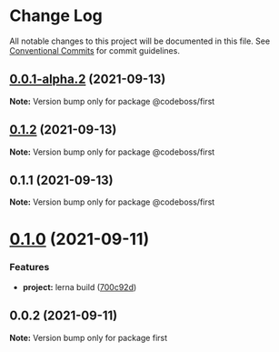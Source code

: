 # Change Log

All notable changes to this project will be documented in this file.
See [Conventional Commits](https://conventionalcommits.org) for commit guidelines.

## [0.0.1-alpha.2](https://github.com/dcagnetta/angular-lerna-library/compare/v0.1.2...v0.0.1-alpha.2) (2021-09-13)

**Note:** Version bump only for package @codeboss/first





## [0.1.2](https://github.com/dcagnetta/angular-lerna-library/compare/v0.1.1...v0.1.2) (2021-09-13)

**Note:** Version bump only for package @codeboss/first





## 0.1.1 (2021-09-13)

**Note:** Version bump only for package @codeboss/first





# [0.1.0](https://github.com/dcagnetta/angular-mono-library/compare/first@0.0.2...first@0.1.0) (2021-09-11)


### Features

* **project:** lerna build ([700c92d](https://github.com/dcagnetta/angular-mono-library/commit/700c92d78d44ef38a1d323b5655a680950c22463))





## 0.0.2 (2021-09-11)

**Note:** Version bump only for package first
